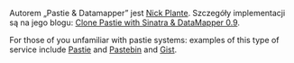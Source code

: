 
Autorem „Pastie & Datamapper” jest [Nick Plante](http://nickplante.info/).
Szczegóły implementacji są na jego blogu: 
[Clone Pastie with Sinatra & DataMapper 
0.9](http://blog.zerosum.org/2008/7/2/clone-pastie-with-sinatra-datamapper-redux).

For those of you unfamiliar with pastie systems:
examples of this type of service include 
[Pastie](http://pastie.org) and 
[Pastebin](http://pastebin.com/) and
[Gist](http://gist.github.com).
